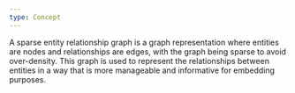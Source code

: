 ```yaml
---
type: Concept
---
```


A sparse entity relationship graph is a graph representation where entities are nodes and relationships are edges, with the graph being sparse to avoid over-density. This graph is used to represent the relationships between entities in a way that is more manageable and informative for embedding purposes.